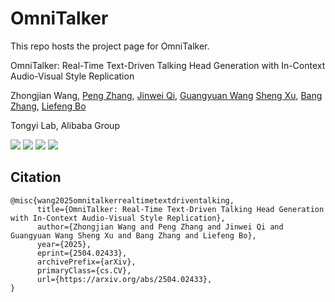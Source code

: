 # OmniTalker

This repo hosts the project page for OmniTalker. 

OmniTalker: Real-Time Text-Driven Talking Head Generation with In-Context Audio-Visual Style Replication

Zhongjian Wang,
[Peng Zhang](https://scholar.google.com/citations?user=QTgxKmkAAAAJ),
[Jinwei Qi](https://dblp.org/pid/183/0937.html),
[Guangyuan Wang](https://github.com/alibaba/cluster-contrast-reid)
[Sheng Xu](https://dblp.org/pid/10/1887-7.html),
[Bang Zhang](https://dblp.org/pid/11/4046.html),
[Liefeng Bo](https://scholar.google.com/citations?user=FJwtMf0AAAAJ&hl=zh-CN)

Tongyi Lab, Alibaba Group

[![](https://img.shields.io/badge/Project-Page-green.svg)](https://humanaigc.github.io/omnitalker/)
[![](https://img.shields.io/badge/Paper_-arXiv-orange.svg)](https://arxiv.org/pdf/2504.02433)
[![](https://img.shields.io/badge/Demo_(Soon)-Huggingface-yellow.svg)](https://humanaigc.github.io/omnitalker/)
[![](https://img.shields.io/badge/Demo_(Soon)-ModelScope-blue.svg)](https://humanaigc.github.io/omnitalker/)


## Citation	

```
@misc{wang2025omnitalkerrealtimetextdriventalking,
      title={OmniTalker: Real-Time Text-Driven Talking Head Generation with In-Context Audio-Visual Style Replication}, 
      author={Zhongjian Wang and Peng Zhang and Jinwei Qi and Guangyuan Wang Sheng Xu and Bang Zhang and Liefeng Bo},
      year={2025},
      eprint={2504.02433},
      archivePrefix={arXiv},
      primaryClass={cs.CV},
      url={https://arxiv.org/abs/2504.02433}, 
}
```
